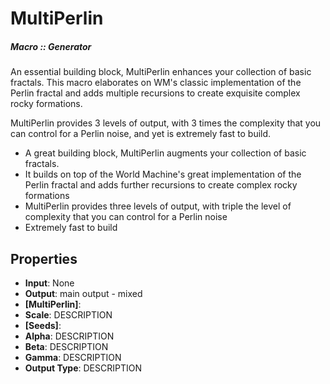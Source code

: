# MultiPerlin

##### Macro :: Generator

An essential building block, MultiPerlin enhances your collection of basic fractals. This macro elaborates on WM's classic implementation of the Perlin fractal and adds multiple recursions to create exquisite complex rocky formations.

MultiPerlin provides 3 levels of output, with 3 times the complexity that you can control for a Perlin noise, and yet is extremely fast to build.

- A great building block, MultiPerlin augments your collection of basic fractals.
- It builds on top of the World Machine's great implementation of the Perlin fractal and adds further recursions to create complex rocky formations
- MultiPerlin provides three levels of output, with triple the level of complexity that you can control for a Perlin noise
- Extremely fast to build

## Properties
- **Input**: None
- **Output**: main output - mixed
- **[MultiPerlin]**: 
- **Scale**: DESCRIPTION
- **[Seeds]**: 
- **Alpha**: DESCRIPTION
- **Beta**: DESCRIPTION
- **Gamma**: DESCRIPTION
- **Output Type**: DESCRIPTION



